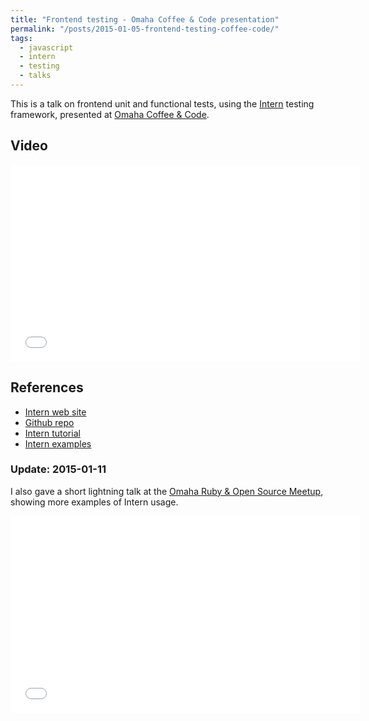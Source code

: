 ```yaml
---
title: "Frontend testing - Omaha Coffee & Code presentation"
permalink: "/posts/2015-01-05-frontend-testing-coffee-code/"
tags:
  - javascript
  - intern
  - testing
  - talks
---
```


This is a talk on frontend unit and functional tests, using the [Intern](http://theintern.io) testing framework, presented at [Omaha Coffee & Code](http://www.meetup.com/coffeeandcode/events/216021042/).

## Video

<iframe width="560" height="315" src="//www.youtube.com/embed/Fgt_frjlAaQ" frameborder="0" allowfullscreen></iframe>

## References

* [Intern web site](http://theintern.io)
* [Github repo](https://github.com/theintern/intern)
* [Intern tutorial](https://github.com/theintern/intern-tutorial)
* [Intern examples](https://github.com/theintern/intern-examples)

### Update: 2015-01-11

I also gave a short lightning talk at the [Omaha Ruby & Open Source Meetup](http://www.meetup.com/Omaha-Ruby-Meetup/events/196497252/), showing more examples of Intern usage.

<iframe width="560" height="315" src="//www.youtube.com/embed/oOssM0DusYc" frameborder="0" allowfullscreen></iframe>
